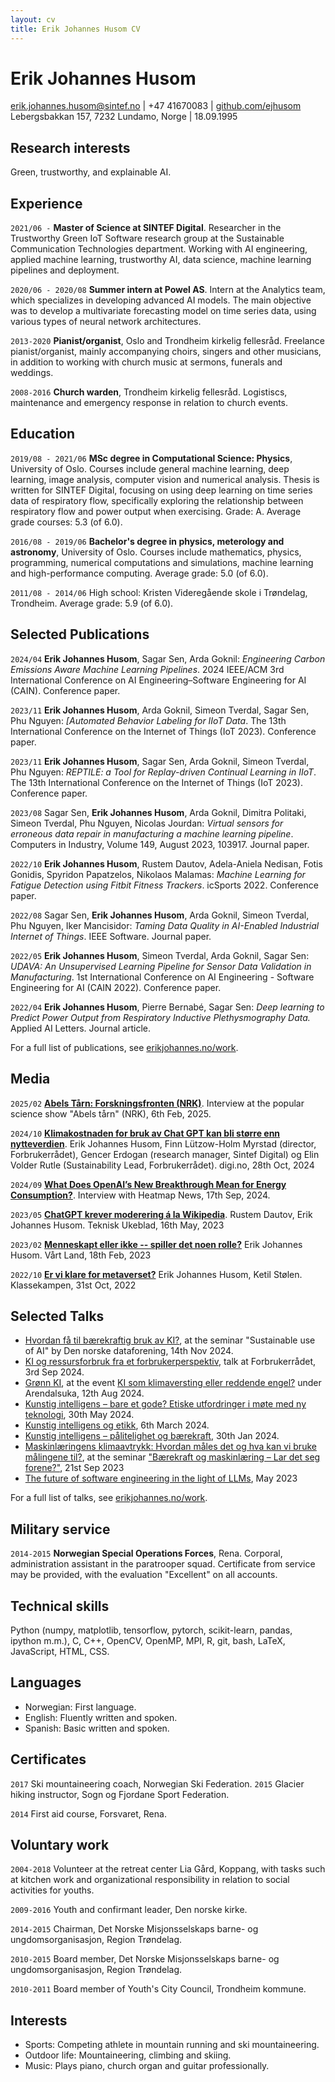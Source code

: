 ```yaml
---
layout: cv
title: Erik Johannes Husom CV
---
```


# Erik Johannes Husom

<div id="webaddress">
<a href="mailto:erik.johannes.husom@sintef.no">erik.johannes.husom@sintef.no</a>
<!-- <a href="mailto:erikjohannes@protonmail.com">erikjohannes@protonmail.com</a> -->
|
+47 41670083
|
 <a href="http://github.com/ejhusom">github.com/ejhusom</a>
</div>

<div id="info">
Lebergsbakkan 157, 7232 Lundamo, Norge
<!-- Folldalsvegen 2476, 2580 Folldal, Norge -->
<!-- Skogveien 20, 1433 Ås, Norge -->
|
18.09.1995
</div>

<!--Jeg er en masterstudent på programmet *Computational Science: Physics* ved UiO,
og har en spesiell interesse for maskinlæring og numerisk modellering og simulering.-->


## Research interests

Green, trustworthy, and explainable AI.

<!-- ## Work experience -->
## Experience

`2021/06 -`
**Master of Science at SINTEF Digital**. Researcher in the Trustworthy Green
IoT Software research group at the Sustainable Communication Technologies
department. Working with AI engineering, applied machine learning, trustworthy AI, data science, machine learning pipelines and deployment.
<!-- Working with applied machine learning, time series analysis, sensor data, machine learning pipelines and deployment. -->

`2020/06 - 2020/08`
**Summer intern at Powel AS**. Intern at the Analytics team, which specializes
in developing advanced AI models. The main objective was to develop a
multivariate forecasting model on time series data, using various types of
neural network architectures.

`2013-2020`
**Pianist/organist**, Oslo and Trondheim kirkelig fellesråd. Freelance pianist/organist,
mainly accompanying choirs, singers and other musicians, in addition to working
with church music at sermons, funerals and weddings.

`2008-2016`
**Church warden**, Trondheim kirkelig fellesråd. Logistiscs, maintenance and
emergency response in relation to church events.

<!--
`2016-`
**Pianist/organist**, Oslo kirkelig fellesråd. Freelance pianist/organist,
mainly accompanying choirs, singers and other musicians, in addition to working
with church music at sermons, funerals and weddings.

`2016`
**Bike courier for Foodora**, Oslo. Delivery of restaurant food on bicycle.

`2014-2016`
**Confirmant teacher**, Nidaros bispedømme, Trondheim. Developing teaching
resources in addition to teaching.

`2013-2016`
**Organist**, Trondheim kirkelig fellesråd. Freelance organist at sermons,
funerals and weddings.

-->


## Education

`2019/08 - 2021/06`
**MSc degree in Computational Science: Physics**,
University of Oslo. Courses include general machine learning, deep learning,
image analysis, computer vision and numerical analysis. Thesis is written for
SINTEF Digital, focusing on using deep learning on
time series data of respiratory flow, specifically exploring the relationship
between respiratory flow and power output when exercising. Grade: A. Average
grade courses: 5.3 (of 6.0).

`2016/08 - 2019/06`
**Bachelor's degree in physics, meterology and astronomy**, University of Oslo.
Courses include mathematics, physics, programming, numerical computations and
simulations, machine learning and high-performance computing. Average grade:
5.0 (of 6.0).

`2011/08 - 2014/06`
High school: Kristen Videregående skole i Trøndelag, Trondheim. Average grade:
5.9 (of 6.0).

<!-- ## Projects -->

<!-- `2020` -->
<!-- **DeepVentilation: Learning to Predict Physical Effort from Breathing,** demo -->
<!-- track and paper for the International Joint Conference on Artificial -->
<!-- Intelligence and the 17th Pacific Rim International Conference on Artificial -->
<!-- Intelligence (IJCAI-PRICAI), Yokohama, Japan. Link to the paper: -->
<!-- [https://www.ijcai.org/Proceedings/2020/753](https://www.ijcai.org/Proceedings/2020/753). -->

<!-- `2018/06` -->
<!-- **International Space Weather Science School**, Boston (USA), a part of the -->
<!-- partnership project “Data Science in the High North: Collaborative Learning and -->
<!-- Research”. The project was focused on space weather and analysis of satellite -->
<!-- data, and was a collaboration between Norwegian, American and Japanese -->
<!-- university students, arranged by the University of Oslo. -->

<!-- `2016/01` -->
<!-- **Canada-Norway Sounding Rocket Program (CaNoRock)**, Andøya Space Center. -->
<!-- Research project on collection of atmospheric data, including the launch of a -->
<!-- scientific sounding rocket, with analysis of the collected data. -->

## Selected Publications


`2024/04`
**Erik Johannes Husom**, Sagar Sen, Arda Goknil: *Engineering Carbon Emissions Aware Machine Learning Pipelines*. 2024 IEEE/ACM 3rd International Conference on AI Engineering–Software Engineering for AI (CAIN). Conference paper.

`2023/11`
**Erik Johannes Husom**, Arda Goknil, Simeon Tverdal, Sagar Sen, Phu Nguyen: *[Automated Behavior Labeling for IIoT Data*. The 13th International Conference on the Internet of Things (IoT 2023). Conference paper.

`2023/11`
**Erik Johannes Husom**, Sagar Sen, Arda Goknil, Simeon Tverdal, Phu Nguyen: *REPTILE: a Tool for Replay-driven Continual Learning in IIoT*. The 13th International Conference on the Internet of Things (IoT 2023). Conference paper.

`2023/08`
Sagar Sen, **Erik Johannes Husom**, Arda Goknil, Dimitra Politaki, Simeon Tverdal, Phu Nguyen, Nicolas Jourdan: *Virtual sensors for erroneous data repair in manufacturing a machine learning pipeline*. Computers in Industry, Volume 149, August 2023, 103917. Journal paper.

`2022/10`
**Erik Johannes Husom**, Rustem Dautov, Adela-Aniela Nedisan, Fotis Gonidis, Spyridon Papatzelos, Nikolaos Malamas: *Machine Learning for Fatigue Detection using Fitbit Fitness Trackers*. icSports 2022. Conference paper.

`2022/08`
Sagar Sen, **Erik Johannes Husom**, Arda Goknil, Simeon Tverdal, Phu Nguyen, Iker Mancisidor: *Taming Data Quality in AI-Enabled Industrial Internet of Things*. IEEE Software. Journal paper.

`2022/05`
**Erik Johannes Husom**, Simeon Tverdal, Arda Goknil, Sagar Sen: *UDAVA: An Unsupervised Learning Pipeline for Sensor Data Validation in Manufacturing*. 1st International Conference on AI Engineering - Software Engineering for AI (CAIN 2022). Conference paper.

`2022/04`
**Erik Johannes Husom**, Pierre Bernabé, Sagar Sen: *Deep learning to Predict Power Output from Respiratory Inductive Plethysmography Data.* Applied AI Letters. Journal article.
<!-- **[Deep learning to predict power output from respiratory inductive plethysmography data](https://doi.org/10.1002/ail2.65)**. --> 

For a full list of publications, see [erikjohannes.no/work](https://erikjohannes.no/work.html).

<!-- `2021/12` -->
<!-- Nicolas Jourdan, Sagar Sen, **Erik Johannes Husom**, Enrique Garcia-Ceja, Tobias Biegel, Joachim Metternich: -->

<!-- **On the Reliability of Machine Learning Applications in Manufacturing Environments.** -->
<!-- <1!-- **[On The Reliability Of Machine Learning Applications In Manufacturing Environments](https://doi.org/10.48550/arxiv.2112.06986)**. --1> --> 

<!-- Workshop on Distribution Shifts, 35th Conference on Neural Information Processing Systems (NeurIPS 2021). Conference paper. -->

<!-- `2020/01` -->
<!-- Sagar Sen, Pierre Bernabé, **Erik Johannes B. L. G. Husom**: -->

<!-- <1!-- **[DeepVentilation: Learning to Predict Physical Effort from Breathing](https://doi.org/10.24963/ijcai.2020/753)**. --1> --> 
<!-- **DeepVentilation: Learning to Predict Physical Effort from Breathing.** -->

<!-- Proceedings of the Twenty-Ninth International Joint Conference on Artificial Intelligence. Conference paper. -->

## Media

`2025/02`
**[Abels Tårn: Forskningsfronten (NRK)](https://radio.nrk.no/serie/abels-taarn-radio/MDFP05001225?utm_source=nrkradio&utm_medium=delelenke-ios&utm_content=prf:MDFP05001225#t=29m4s)**. Interview at the popular science show "Abels tårn" (NRK), 6th Feb,  2025.

`2024/10`
**[Klimakostnaden for bruk av Chat GPT kan bli større enn nytteverdien](https://www.digi.no/artikler/debatt-klimakostnaden-for-bruk-av-chat-gpt-kan-bli-storre-enn-nytteverdien/552087?utm_source=digifront&utm_medium=50067&utm_content=row5_pos0)**. 
Erik Johannes Husom, Finn Lützow-Holm Myrstad (director, Forbrukerrådet), Gencer Erdogan (research manager, Sintef Digital) og Elin Volder Rutle (Sustainability Lead, Forbrukerrådet). digi.no, 28th Oct, 2024

`2024/09`
**[What Does OpenAI’s New Breakthrough Mean for Energy Consumption?](https://heatmap.news/technology/openai-o1-energy)**. Interview with Heatmap News, 17th Sep, 2024.

`2023/05`
**[ChatGPT krever moderering á la
Wikipedia](https://www.tu.no/artikler/chatgpt-krever-moderering-a-la-wikipedia/530948)**.
Rustem Dautov, Erik Johannes Husom. Teknisk Ukeblad, 16th May, 2023

`2023/02`
**[Menneskapt eller ikke -- spiller det noen
rolle?](https://www.vl.no/meninger/verdidebatt/2023/02/18/menneskeskapt-eller-ikke-spiller-det-noen-rolle/)**
Erik Johannes Husom. Vårt Land, 18th Feb, 2023

`2022/10`
**[Er vi klare for
metaverset?](https://klassekampen.no/utgave/2022-10-31/debatt-er-vi-klare-for-metaverset)**
Erik Johannes Husom, Ketil Stølen. Klassekampen, 31st Oct, 2022

## Selected Talks

- [Hvordan få til bærekraftig bruk av KI?](slides/talk-2024-11-14-dnd-ki-baerekraftig.pdf), at the seminar "Sustainable use of AI" by Den norske dataforening, 14th Nov 2024.
- [KI og ressursforbruk fra et forbrukerperspektiv](slides/talk-2024-09-03-ki-ressursforbruk-forbrukerradet.pdf), talk at Forbrukerrådet, 3rd Sep 2024.
- [Grønn KI](slides/talk-2024-08-12-arendalsuka-green-ai.pdf), at the event [KI som klimaversting eller reddende engel?](https://program.arendalsuka.no/event/user-view/23542) under Arendalsuka, 12th Aug 2024.
- [Kunstig intelligens – bare et gode? Etiske utfordringer i møte med ny teknologi](slides/talk-2024-05-30-kunstig-intelligens-og-etikk.pdf), 30th May 2024.
-   [Kunstig intelligens og etikk](slides/talk-2024-03-06-kunstig-intelligens-og-etikk.pdf), 6th March 2024.
-   [Kunstig intelligens – pålitelighet og bærekraft](slides/talk-2024-01-30-green-and-trustworthy-ai.pdf), 30th Jan 2024.
-   [Maskinlæringens klimaavtrykk: Hvordan måles det og hva kan vi bruke målingene til?](slides/talk-2023-09-green-ai-gemini-seminar.pdf), at the seminar ["Bærekraft og maskinlæring – Lar det seg forene?"](https://www.sintef.no/arrangementer-og-kurs/arkiv/2023/barekraft-og-maskinlaring-lar-det-seg-forene/), 21st Sep 2023
-   [The future of software engineering in the light of LLMs](slides/talk-2023-05-the-future-of-software-engineering.pdf), May 2023

For a full list of talks, see [erikjohannes.no/work](https://erikjohannes.no/work.html).

## Military service

`2014-2015`
**Norwegian Special Operations Forces**, Rena. Corporal, administration
assistant in the paratrooper squad. Certificate from service may be provided,
with the evaluation "Excellent" on all accounts.


## Technical skills

Python (numpy, matplotlib, tensorflow, pytorch, scikit-learn, pandas, ipython
m.m.), C, C++, OpenCV, OpenMP, MPI, R, git, bash, LaTeX, JavaScript, HTML, CSS.
<!--- Maskinlæring, numerisk analyse, *high-performance computing*,
parallelisering. -->

## Languages

- Norwegian: First language.
- English: Fluently written and spoken.
- Spanish: Basic written and spoken.


<!-- ## Courses and certificates -->
## Certificates

`2017`
Ski mountaineering coach, Norwegian Ski Federation.
`2015` Glacier hiking instructor, Sogn og Fjordane Sport Federation.

`2014`
First aid course, Forsvaret, Rena.

<!-- `2013` -->
<!-- Advanced youth leader course, Det Norske Misjonsselskaps barne- og ungdomsorganisasjon. -->

<!--
`2009`
Youth leader course, Den norske kirke.

`2008`
Youth leader course, Det Norske Misjonsselskaps barne- og ungdomsorganisasjon.
-->


<!-- ## Voluntary work and board participation -->
## Voluntary work

`2004-2018`
Volunteer at the retreat center Lia Gård, Koppang, with tasks such at kitchen
work and organizational responsibility in relation to social activities for
youths.

`2009-2016`
Youth and confirmant leader, Den norske kirke.

`2014-2015`
Chairman, Det Norske Misjonsselskaps barne- og ungdomsorganisasjon,
Region Trøndelag.

`2010-2015`
Board member, Det Norske Misjonsselskaps barne- og
ungdomsorganisasjon, Region Trøndelag.

`2010-2011`
Board member of Youth's City Council, Trondheim kommune.


<!-- ## Personal interests -->
## Interests

- Sports: Competing athlete in mountain running and ski mountaineering.
- Outdoor life: Mountaineering, climbing and skiing.
- Music: Plays piano, church organ and guitar professionally.


<!-- ## References -->

<!-- - Boris Tistan, Group Manager AI, Powel AS. -->
<!--     - Phone: +47 40638221. Mail: [boris.tistan@powel.no](mailto:boris.tistan@powel.no). -->
<!-- - Einar Østerhagen, chaplain, Grorud menighet, Den norske kirke. --> 
<!--     - Phone: -47 99456619. Mail: [eo686@kirken.no](mailto:eo686@kirken.no). -->

<!--

- Catechist Kristin Ofstad, Heimdal menighet, Den norske kirke. 
    - Phone: 46807937. Mail: [ko827@kirken.no](mailto:ko827@kirken.no).

Prost Bertel Aasen, Heimdal menighet, Den norske kirke. Tlf.: 456 19
825.
-->
